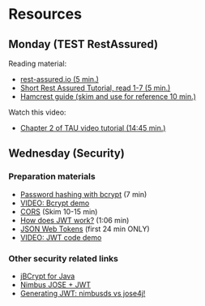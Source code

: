# Resources

## Monday (TEST RestAssured)

Reading material:

- [rest-assured.io (5 min.)](http://rest-assured.io/)
- [Short Rest Assured Tutorial, read 1-7 (5 min.)](https://www.baeldung.com/rest-assured-tutorial)
- [Hamcrest guide (skim and use for reference 10 min.)](https://www.baeldung.com/java-junit-hamcrest-guide)

Watch this video:

- [Chapter 2 of TAU video tutorial (14:45 min.)](https://testautomationu.applitools.com/automating-your-api-tests-with-rest-assured/chapter2.html)

## Wednesday (Security)

### Preparation materials

- [Password hashing with bcrypt](https://www.youtube.com/watch?t=1&v=O6cmuiTBZVs) (7 min)
- [VIDEO: Bcrypt demo](https://cphbusiness.cloud.panopto.eu/Panopto/Pages/Viewer.aspx?id=9d3b7d78-48cc-4286-8ebb-b13200acb994)
- [CORS](https://developer.mozilla.org/en-US/docs/Web/HTTP/CORS) (Skim 10-15 min)
- [How does JWT work?](https://www.youtube.com/watch?t=test&v=K6pwjJ5h0Gg) (1:06 min)
- [JSON Web Tokens](https://www.youtube.com/watch?t=1&v=oXxbB5kv9OA) (first 24 min ONLY)
- [VIDEO: JWT code demo](https://cphbusiness.cloud.panopto.eu/Panopto/Pages/Viewer.aspx?id=d329a3f7-1a16-41d9-9e92-b13200c2a4b0)

### Other security related links

- [jBCrypt for Java](https://www.mindrot.org/projects/jBCrypt/)
- [Nimbus JOSE + JWT](https://connect2id.com/products/nimbus-jose-jwt)
- [Generating JWT: nimbusds vs jose4j!](https://medium.com/naukri-engineering/generating-jwt-nimbusds-vs-jose4j-c34e881dbbe0)
